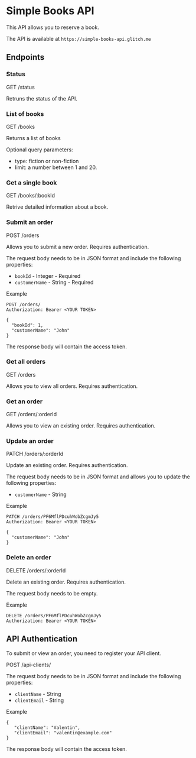 # Simple Books API #

This API allows you to reserve a book. 

The API is available at `https://simple-books-api.glitch.me`

## Endpoints ##

### Status ###

GET /status

Retruns the status of the API. 

### List of books ###

GET /books

Returns a list of books

Optional query parameters:

- type: fiction or non-fiction
- limit: a number between 1 and 20. 


### Get a single book ###

GET /books/:bookId

Retrive detailed information about a book.


### Submit an order ###

POST /orders

Allows you to submit a new order. Requires authentication.

The request body needs to be in JSON format and include the following properties:

 - `bookId` - Integer - Required
 - `customerName` - String - Required

Example
```
POST /orders/
Authorization: Bearer <YOUR TOKEN>

{
  "bookId": 1,
  "customerName": "John"
}
```

The response body will contain the access token.

### Get all orders ###

GET /orders

Allows you to view all orders. Requires authentication.

### Get an order ###

GET /orders/:orderId

Allows you to view an existing order. Requires authentication.

### Update an order ###

PATCH /orders/:orderId

Update an existing order. Requires authentication.

The request body needs to be in JSON format and allows you to update the following properties:

 - `customerName` - String
 
 Example
```
PATCH /orders/PF6MflPDcuhWobZcgmJy5
Authorization: Bearer <YOUR TOKEN>

{
  "customerName": "John"
}
```

### Delete an order ###

DELETE /orders/:orderId

Delete an existing order. Requires authentication.

The request body needs to be empty.

 Example
```
DELETE /orders/PF6MflPDcuhWobZcgmJy5
Authorization: Bearer <YOUR TOKEN>
```

## API Authentication ##

To submit or view an order, you need to register your API client.

POST /api-clients/

The request body needs to be in JSON format and include the following properties:

 - `clientName` - String
 - `clientEmail` - String
 
 Example
 
 ```
 {
    "clientName": "Valentin",
    "clientEmail": "valentin@example.com"
}
 ```
 
The response body will contain the access token.
